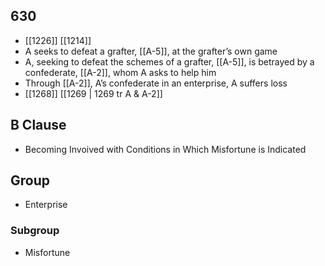 ## 630
- [[1226]] [[1214]] 
- A seeks to defeat a grafter, [[A-5]], at the grafter’s own game
- A, seeking to defeat the schemes of a grafter, [[A-5]], is betrayed by a confederate, [[A-2]], whom A asks to help him
- Through [[A-2]], A’s confederate in an enterprise, A suffers loss
- [[1268]] [[1269 | 1269 tr A &amp; A-2]] 

## B Clause
- Becoming Invoived with Conditions in Which Misfortune is Indicated

## Group
- Enterprise

### Subgroup
- Misfortune

